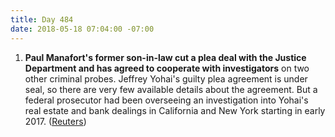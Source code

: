 ```yaml
---
title: Day 484
date: 2018-05-18 07:04:00 -07:00
---
```


1. **Paul Manafort's former son-in-law cut a plea deal with the Justice Department and has agreed to cooperate with investigators** on two other criminal probes. Jeffrey Yohai's guilty plea agreement is under seal, so there are very few available details about the agreement. But a federal prosecutor had been overseeing an investigation into Yohai's real estate and bank dealings in California and New York starting in early 2017. ([Reuters](https://www.reuters.com/article/us-usa-trump-russia-manafort-exclusive/exclusive-manaforts-former-son-in-law-cuts-plea-deal-to-cooperate-with-government-sources-idUSKCN1II2YM))